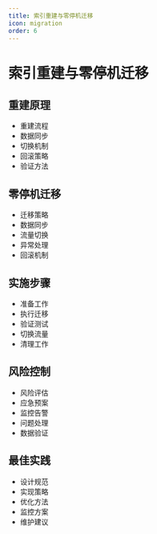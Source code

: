 ```yaml
---
title: 索引重建与零停机迁移
icon: migration
order: 6
---
```


# 索引重建与零停机迁移

## 重建原理
- 重建流程
- 数据同步
- 切换机制
- 回滚策略
- 验证方法

## 零停机迁移
- 迁移策略
- 数据同步
- 流量切换
- 异常处理
- 回滚机制

## 实施步骤
- 准备工作
- 执行迁移
- 验证测试
- 切换流量
- 清理工作

## 风险控制
- 风险评估
- 应急预案
- 监控告警
- 问题处理
- 数据验证

## 最佳实践
- 设计规范
- 实现策略
- 优化方法
- 监控方案
- 维护建议
